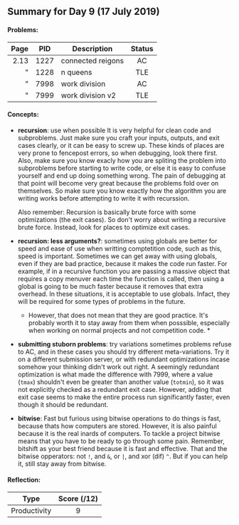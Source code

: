 ## Summary for Day 9 (17 July 2019)

#### Problems:
|  Page  |  PID  |  Description  |  Status  |
|-------:|-------|---------------|:--------:|
 2.13 | 1227 | connected reigons | AC
 "    | 1228 | n queens | TLE
 "    | 7998 | work division | AC
 "    | 7999 | work division v2 | TLE

#### Concepts:
- **recursion**: use when possible
    It is very helpful for clean code and subproblems. Just make sure you craft your inputs, outputs, and exit cases clearly, or it can be easy to screw up.
    These kinds of places are very prone to fencepost errors, so when debugging, look there first. 
    Also, make sure you know exacly how you are spliting the problem into subproblems before starting to write code, or else it is easy to confuse yourself and end up doing something wrong. 
    The pain of debugging at that point will become very great because the problems fold over on themselves. So make sure you know exactly how the algorithm
    you are writing works before attempting to write it with recurssion.
    
    Also remember: Recursion is basically brute force with some optimizations (the exit cases). So don't worry about writing a recursive brute force. 
    Instead, look for places to optimize exit cases. 

- **recursion: less arguments?**: sometimes using globals are better for speed and ease of use
    when writting comptetition code, such as this, speed is important. Sometimes we can get away with using globals, even if they are bad practice, because it makes the code run faster. 
    For example, if in a recursive function you are passing a massive object that requires a copy menuver each time the function is called, then using a global is going to be much faster because it removes 
    that extra overhead. In these situations, it is acceptable to use globals. Infact, they will be required for some types of problems in the future. 
    
    * However, that does not mean that they are good practice. It's probably worth it to stay away from them when posssible, especially when working on normal projects and not competition code. *
    
- **submitting stuborn problems**: try variations
    sometimes problems refuse to AC, and in these cases you should try different meta-variations. Try it on a different submission server, or with redundant optimizations incase somehow your thinking didn't work out right. A seemingly redundant optimization is what made the difference with 7999, where a value (`tmax`) shouldn't even be greater than another value (`totmin`), so it was not explicitly checked as a redundant exit case. However, adding that exit case seems to make the entire process run significantly faster, even though it should be redundant. 
    
- **bitwise**: Fast but furious
    using bitwise operations to do things is fast, because thats how computers are stored. However, it is also painful because it is the real inards of computers. To tackle a project bitwise means that you have to be ready to go through some pain. Remember, bitshift as your best friend because it is fast and effective. That and the bitwise opperators: not `!`, and `&`, or `|`, and xor (dif) `^`. But if you can help it, still stay away from bitwise. 
    
#### Reflection:
|  Type  |  Score (/12)  |
|--------|:-------------:|
Productivity | 9
